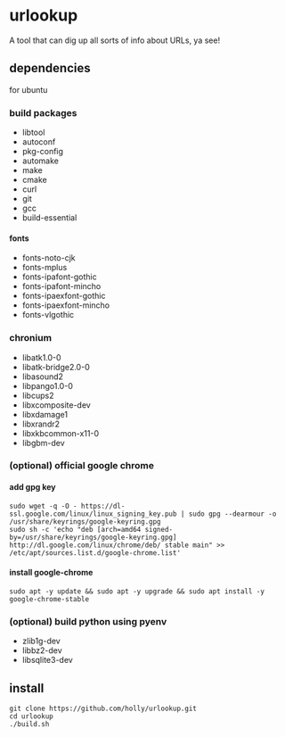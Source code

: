 # urlookup

A tool that can dig up all sorts of info about URLs, ya see!

## dependencies

for ubuntu

### build packages

* libtool
* autoconf
* pkg-config
* automake
* make
* cmake
* curl
* git
* gcc
* build-essential

#### fonts

* fonts-noto-cjk
* fonts-mplus
* fonts-ipafont-gothic
* fonts-ipafont-mincho
* fonts-ipaexfont-gothic
* fonts-ipaexfont-mincho
* fonts-vlgothic

### chronium

* libatk1.0-0
* libatk-bridge2.0-0
* libasound2
* libpango1.0-0
* libcups2
* libxcomposite-dev
* libxdamage1
* libxrandr2
* libxkbcommon-x11-0
* libgbm-dev

### (optional) official google chrome

#### add gpg key

```shell
sudo wget -q -O - https://dl-ssl.google.com/linux/linux_signing_key.pub | sudo gpg --dearmour -o /usr/share/keyrings/google-keyring.gpg
sudo sh -c 'echo "deb [arch=amd64 signed-by=/usr/share/keyrings/google-keyring.gpg] http://dl.google.com/linux/chrome/deb/ stable main" >> /etc/apt/sources.list.d/google-chrome.list'
```

#### install google-chrome

```shell
sudo apt -y update && sudo apt -y upgrade && sudo apt install -y google-chrome-stable
```

### (optional) build python using pyenv

* zlib1g-dev
* libbz2-dev
* libsqlite3-dev

## install

```shell
git clone https://github.com/holly/urlookup.git
cd urlookup
./build.sh
```
